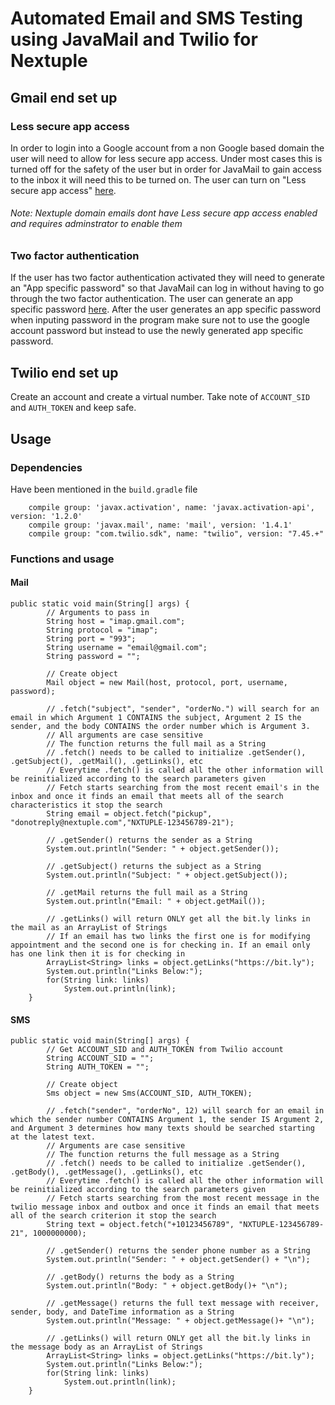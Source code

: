 # Automated Email and SMS Testing using JavaMail and Twilio for Nextuple

## Gmail end set up

### Less secure app access
In order to login into a Google account from a non Google based domain the user will need to allow for less secure app access. Under most cases this is turned off for the safety of the user but in order for JavaMail to gain access to the inbox it will need this to be turned on. The user can turn on "Less secure app access" [here](https://myaccount.google.com/lesssecureapps).
###### Note: Nextuple domain emails dont have Less secure app access enabled and requires adminstrator to enable them

### Two factor authentication
If the user has two factor authentication activated they will need to generate an "App specific password" so that JavaMail can log in without having to go through the two factor authentication. The user can generate an app specific password [here](https://myaccount.google.com/u/0/apppasswords). After the user generates an app specific password when inputing password in the program make sure not to use the google account password but instead to use the newly generated app specific password. 

## Twilio end set up

Create an account and create a virtual number. Take note of `ACCOUNT_SID` and `AUTH_TOKEN` and keep safe.

## Usage

### Dependencies

Have been mentioned in the `build.gradle` file

```
    compile group: 'javax.activation', name: 'javax.activation-api', version: '1.2.0'
    compile group: 'javax.mail', name: 'mail', version: '1.4.1'
    compile group: "com.twilio.sdk", name: "twilio", version: "7.45.+"
```


### Functions and usage

#### Mail

```
public static void main(String[] args) {
        // Arguments to pass in
        String host = "imap.gmail.com";
        String protocol = "imap";
        String port = "993";
        String username = "email@gmail.com";
        String password = "";

        // Create object
        Mail object = new Mail(host, protocol, port, username, password);

        // .fetch("subject", "sender", "orderNo.") will search for an email in which Argument 1 CONTAINS the subject, Argument 2 IS the sender, and the body CONTAINS the order number which is Argument 3.
        // All arguments are case sensitive
        // The function returns the full mail as a String
        // .fetch() needs to be called to initialize .getSender(), .getSubject(), .getMail(), .getLinks(), etc
        // Everytime .fetch() is called all the other information will be reinitialized according to the search parameters given
        // Fetch starts searching from the most recent email's in the inbox and once it finds an email that meets all of the search characteristics it stop the search
        String email = object.fetch("pickup", "donotreply@nextuple.com","NXTUPLE-123456789-21");

        // .getSender() returns the sender as a String
        System.out.println("Sender: " + object.getSender());

        // .getSubject() returns the subject as a String
        System.out.println("Subject: " + object.getSubject());

        // .getMail returns the full mail as a String
        System.out.println("Email: " + object.getMail());

        // .getLinks() will return ONLY get all the bit.ly links in the mail as an ArrayList of Strings
        // If an email has two links the first one is for modifying appointment and the second one is for checking in. If an email only has one link then it is for checking in
        ArrayList<String> links = object.getLinks("https://bit.ly");
        System.out.println("Links Below:");
        for(String link: links)
            System.out.println(link);
    }
```


#### SMS

```
public static void main(String[] args) {
        // Get ACCOUNT_SID and AUTH_TOKEN from Twilio account
        String ACCOUNT_SID = "";
        String AUTH_TOKEN = "";

        // Create object
        Sms object = new Sms(ACCOUNT_SID, AUTH_TOKEN);

        // .fetch("sender", "orderNo", 12) will search for an email in which the sender number CONTAINS Argument 1, the sender IS Argument 2, and Argument 3 determines how many texts should be searched starting at the latest text.
        // Arguments are case sensitive
        // The function returns the full message as a String
        // .fetch() needs to be called to initialize .getSender(), .getBody(), .getMessage(), .getLinks(), etc
        // Everytime .fetch() is called all the other information will be reinitialized according to the search parameters given
        // Fetch starts searching from the most recent message in the twilio message inbox and outbox and once it finds an email that meets all of the search criterion it stop the search
        String text = object.fetch("+10123456789", "NXTUPLE-123456789-21", 1000000000);

        // .getSender() returns the sender phone number as a String
        System.out.println("Sender: " + object.getSender() + "\n");

        // .getBody() returns the body as a String
        System.out.println("Body: " + object.getBody()+ "\n");

        // .getMessage() returns the full text message with receiver, sender, body, and DateTime information as a String
        System.out.println("Message: " + object.getMessage()+ "\n");

        // .getLinks() will return ONLY get all the bit.ly links in the message body as an ArrayList of Strings
        ArrayList<String> links = object.getLinks("https://bit.ly");
        System.out.println("Links Below:");
        for(String link: links)
            System.out.println(link);
    }
```


